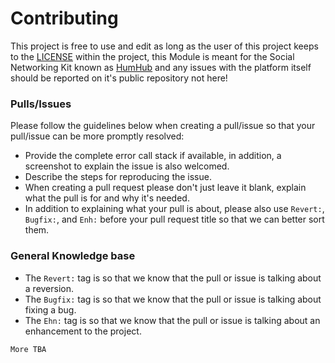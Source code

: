 # Contributing
This project is free to use and edit as long as the user of this project keeps to the [LICENSE](https://github.com/GreenVolume/humhub-facebook-module/blob/master/LICENSE) within the project, this Module is meant for the Social Networking Kit known as [HumHub](https://github.com/humhub/humhub) and any issues with the platform itself should be reported on it's public repository not here!

### Pulls/Issues
Please follow the guidelines below when creating a pull/issue so that your pull/issue can be more promptly resolved:

- Provide the complete error call stack if available, in addition, a screenshot to explain the issue is also welcomed.
- Describe the steps for reproducing the issue.
- When creating a pull request please don't just leave it blank, explain what the pull is for and why it's needed.
- In addition to explaining what your pull is about, please also use `Revert:`, `Bugfix:`, and `Enh:` before your pull request title so that we can better sort them.

### General Knowledge base
- The `Revert:` tag is so that we know that the pull or issue is talking about a reversion.
- The `Bugfix:` tag is so that we know that the pull or issue is talking about fixing a bug.
- The `Ehn:` tag is so that we know that the pull or issue is talking about an enhancement to the project.

`More TBA`
